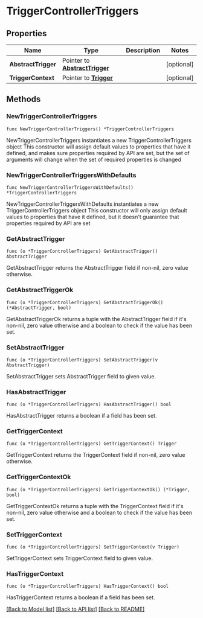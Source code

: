 # TriggerControllerTriggers

## Properties

Name | Type | Description | Notes
------------ | ------------- | ------------- | -------------
**AbstractTrigger** | Pointer to [**AbstractTrigger**](AbstractTrigger.md) |  | [optional] 
**TriggerContext** | Pointer to [**Trigger**](Trigger.md) |  | [optional] 

## Methods

### NewTriggerControllerTriggers

`func NewTriggerControllerTriggers() *TriggerControllerTriggers`

NewTriggerControllerTriggers instantiates a new TriggerControllerTriggers object
This constructor will assign default values to properties that have it defined,
and makes sure properties required by API are set, but the set of arguments
will change when the set of required properties is changed

### NewTriggerControllerTriggersWithDefaults

`func NewTriggerControllerTriggersWithDefaults() *TriggerControllerTriggers`

NewTriggerControllerTriggersWithDefaults instantiates a new TriggerControllerTriggers object
This constructor will only assign default values to properties that have it defined,
but it doesn't guarantee that properties required by API are set

### GetAbstractTrigger

`func (o *TriggerControllerTriggers) GetAbstractTrigger() AbstractTrigger`

GetAbstractTrigger returns the AbstractTrigger field if non-nil, zero value otherwise.

### GetAbstractTriggerOk

`func (o *TriggerControllerTriggers) GetAbstractTriggerOk() (*AbstractTrigger, bool)`

GetAbstractTriggerOk returns a tuple with the AbstractTrigger field if it's non-nil, zero value otherwise
and a boolean to check if the value has been set.

### SetAbstractTrigger

`func (o *TriggerControllerTriggers) SetAbstractTrigger(v AbstractTrigger)`

SetAbstractTrigger sets AbstractTrigger field to given value.

### HasAbstractTrigger

`func (o *TriggerControllerTriggers) HasAbstractTrigger() bool`

HasAbstractTrigger returns a boolean if a field has been set.

### GetTriggerContext

`func (o *TriggerControllerTriggers) GetTriggerContext() Trigger`

GetTriggerContext returns the TriggerContext field if non-nil, zero value otherwise.

### GetTriggerContextOk

`func (o *TriggerControllerTriggers) GetTriggerContextOk() (*Trigger, bool)`

GetTriggerContextOk returns a tuple with the TriggerContext field if it's non-nil, zero value otherwise
and a boolean to check if the value has been set.

### SetTriggerContext

`func (o *TriggerControllerTriggers) SetTriggerContext(v Trigger)`

SetTriggerContext sets TriggerContext field to given value.

### HasTriggerContext

`func (o *TriggerControllerTriggers) HasTriggerContext() bool`

HasTriggerContext returns a boolean if a field has been set.


[[Back to Model list]](../README.md#documentation-for-models) [[Back to API list]](../README.md#documentation-for-api-endpoints) [[Back to README]](../README.md)


